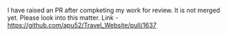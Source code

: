 I have raised an PR after compketing my work for review. It is not merged yet. Please look into this matter.
Link - https://github.com/apu52/Travel_Website/pull/1637
